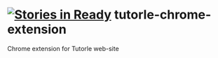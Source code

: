 [![Stories in Ready](https://badge.waffle.io/webknjaz/tutorle-chrome-extension.png?label=ready&title=Ready)](https://waffle.io/webknjaz/tutorle-chrome-extension)
tutorle-chrome-extension
========================

Chrome extension for Tutorle web-site
